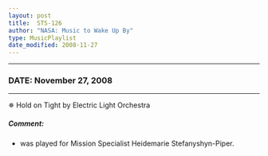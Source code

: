 ```yaml
---
layout: post
title:  STS-126
author: "NASA: Music to Wake Up By"
type: MusicPlaylist
date_modified: 2008-11-27
---
```


----
### DATE: November 27, 2008
----
✵ Hold on Tight by Electric Light Orchestra

##### Comment:
* was played for Mission Specialist Heidemarie Stefanyshyn-Piper.
